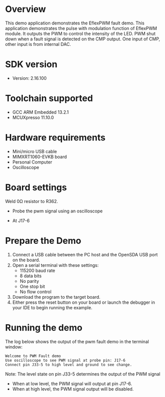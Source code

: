 Overview
========
This demo application demonstrates the EflexPWM fault demo.
This application demonstrates the pulse with modulation function of EflexPWM module. It outputs the
PWM to control the intensity of the LED. PWM shut down when a fault signal is detected on the CMP
output. One input of CMP, other input is from internal DAC.

SDK version
===========
- Version: 2.16.100

Toolchain supported
===================
- GCC ARM Embedded  13.2.1
- MCUXpresso  11.10.0

Hardware requirements
=====================
- Mini/micro USB cable
- MIMXRT1060-EVKB board
- Personal Computer
- Oscilloscope

Board settings
==============
Weld 0Ω resistor to R362.

* Probe the pwm signal using an oscilloscope
 - At J17-6

Prepare the Demo
================
1. Connect a USB cable between the PC host and the OpenSDA USB port on the board.
2. Open a serial terminal with these settings:
    - 115200 baud rate
    - 8 data bits
    - No parity
    - One stop bit
    - No flow control
3. Download the program to the target board.
4. Either press the reset button on your board or launch the debugger in your IDE to begin running the example.

Running the demo
================
The log below shows the output of the pwm fault demo in the terminal window:
~~~~~~~~~~~~~~~~~~~~~~~~~~~~~~~~~~~
Welcome to PWM Fault demo
Use oscilloscope to see PWM signal at probe pin: J17-6
Connect pin J33-5 to high level and ground to see change.
~~~~~~~~~~~~~~~~~~~~~~~~~~~~~~~~~~~
Note:
The level state on pin J33-5 determines the output of the PWM signal
- When at low level, the PWM signal will output at pin J17-6.
- When at high level, the PWM signal output will be disabled.
